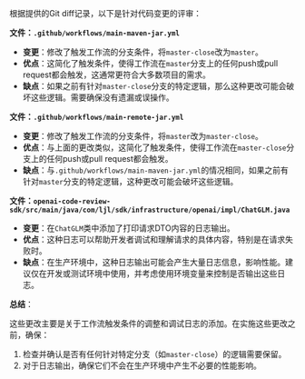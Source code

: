 根据提供的Git diff记录，以下是针对代码变更的评审：

**文件：`.github/workflows/main-maven-jar.yml`**

- **变更**：修改了触发工作流的分支条件，将`master-close`改为`master`。
- **优点**：这简化了触发条件，使得工作流在`master`分支上的任何push或pull request都会触发，这通常更符合大多数项目的需求。
- **缺点**：如果之前有针对`master-close`分支的特定逻辑，那么这种更改可能会破坏这些逻辑。需要确保没有遗漏或误操作。

**文件：`.github/workflows/main-remote-jar.yml`**

- **变更**：修改了触发工作流的分支条件，将`master`改为`master-close`。
- **优点**：与上面的更改类似，这简化了触发条件，使得工作流在`master-close`分支上的任何push或pull request都会触发。
- **缺点**：与`.github/workflows/main-maven-jar.yml`的情况相同，如果之前有针对`master`分支的特定逻辑，这种更改可能会破坏这些逻辑。

**文件：`openai-code-review-sdk/src/main/java/com/ljl/sdk/infrastructure/openai/impl/ChatGLM.java`**

- **变更**：在`ChatGLM`类中添加了打印请求DTO内容的日志输出。
- **优点**：这种日志可以帮助开发者调试和理解请求的具体内容，特别是在请求失败时。
- **缺点**：在生产环境中，这种日志输出可能会产生大量日志信息，影响性能。建议仅在开发或测试环境中使用，并考虑使用环境变量来控制是否输出这些日志。

**总结**：

这些更改主要是关于工作流触发条件的调整和调试日志的添加。在实施这些更改之前，确保：

1. 检查并确认是否有任何针对特定分支（如`master-close`）的逻辑需要保留。
2. 对于日志输出，确保它们不会在生产环境中产生不必要的性能影响。